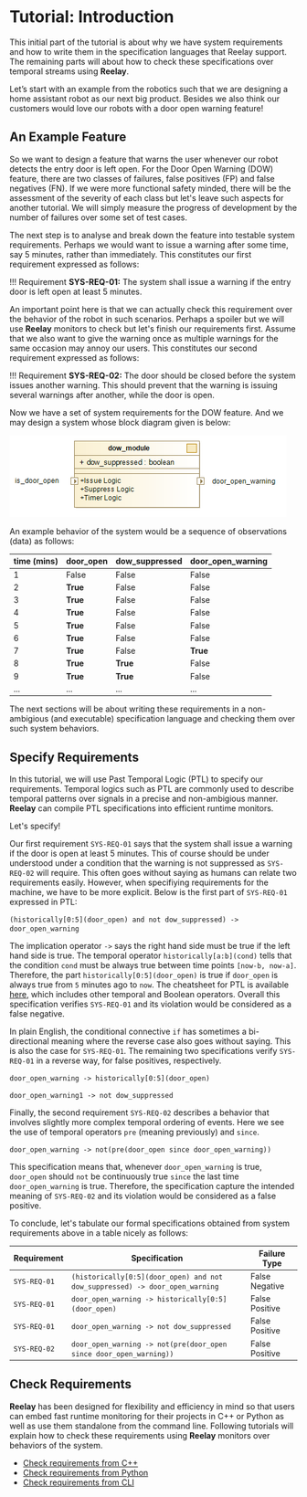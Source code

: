 # Tutorial: Introduction

This initial part of the tutorial is about why we have system requirements and how to write them in the specification languages that Reelay support. The remaining parts will about how to check these specifications over temporal streams using **Reelay**.

Let’s start with an example from the robotics such that we are designing a home assistant robot as our next big product. Besides we also think our customers would love our robots with a door open warning feature! 

## An Example Feature

So we want to design a feature that warns the user whenever our robot detects the entry door is left open. For the Door Open Warning (DOW) feature, there are two classes of failures, false positives (FP) and false negatives (FN). If we were more functional safety minded, there will be the assessment of the severity of each class but let's leave such aspects for another tutorial. We will simply measure the progress of development by the number of failures over some set of test cases.

The next step is to analyse and break down the feature into testable system requirements. Perhaps we would want to issue a warning after some time, say 5 minutes, rather than immediately. This constitutes our first requirement expressed as follows:

!!! Requirement
    **SYS-REQ-01:** The system shall issue a warning if the entry door is left open at least 5 minutes.

An important point here is that we can actually check this requirement over the behavior of the robot in such scenarios. Perhaps a spoiler but we will use **Reelay** monitors to check but let's finish our requirements first. Assume that we also want to give the warning once as multiple warnings for the same occasion may annoy our users. This constitutes our second requirement expressed as follows:

!!! Requirement
    **SYS-REQ-02:** The door should be closed before the system issues another warning. This should prevent that the warning is issuing several warnings after another, while the door is open.

Now we have a set of system requirements for the DOW feature. And we may design a system whose block diagram given is below:

![alt text](assets/gs_dow_diagram.png)

An example behavior of the system would be a sequence of observations (data) as follows: 

| time (mins) | door_open | dow_suppressed | door_open_warning |
|-------------|-----------|----------------|-------------------|
| 1 | False    | False | False |
| 2 | **True** | False | False |
| 3 | **True** | False | False |
| 4 | **True** | False | False |
| 5 | **True** | False | False |
| 6 | **True** | False | False |
| 7 | **True** | False | **True**  |
| 8 | **True** | **True**  | False |
| 9 | **True** | **True**  | False |
| ... | ...  | ...  | ... |

The next sections will be about writing these requirements in a non-ambigious (and executable) specification language and checking them over such system behaviors.

## Specify Requirements

In this tutorial, we will use Past Temporal Logic (PTL) to specify our requirements. Temporal logics such as PTL are commonly used to describe temporal patterns over signals in a precise and non-ambigious manner. **Reelay** can compile PTL specifications into efficient runtime monitors.

Let's specify!

Our first requirement `SYS-REQ-01` says that the system shall issue a warning if the door is open at least 5 minutes. This of course should be under understood under a condition that the warning is not suppressed as `SYS-REQ-02` will require. This often goes without saying as humans can relate two requirements easily. However, when specifiying requirements for the machine, we have to be more explicit. Below is the first part of `SYS-REQ-01` expressed in PTL:
```
(historically[0:5](door_open) and not dow_suppressed) -> door_open_warning
```
The implication operator `->` says the right hand side must be true if the left hand side is true. The temporal operator `historically[a:b](cond)` tells that the condition `cond` must be always true between time points `[now-b, now-a]`. Therefore, the part `historically[0:5](door_open)` is true if `door_open` is always true from `5` minutes ago to `now`. The cheatsheet for PTL is available [here](past_temporal_logic.md), which includes other temporal and Boolean operators. Overall this specification verifies `SYS-REQ-01` and its violation would be considered as a false negative. 

In plain English, the conditional connective `if` has sometimes a bi-directional meaning where the reverse case also goes without saying. This is also the case for `SYS-REQ-01`. The remaining two specifications verify `SYS-REQ-01` in a reverse way, for false positives, respectively. 
```
door_open_warning -> historically[0:5](door_open)
```
```
door_open_warning1 -> not dow_suppressed
```

Finally, the second requirement `SYS-REQ-02` describes a behavior that involves slightly more complex temporal ordering of events. Here we see the use of temporal operators `pre` (meaning previously) and `since`.
```
door_open_warning -> not(pre(door_open since door_open_warning))
```
This specification means that, whenever `door_open_warning` is true, `door_open` should `not` be continuously true `since` the last time `door_open_warning` is true. Therefore, the specification capture the intended meaning of `SYS-REQ-02` and its violation would be considered as a false positive.

To conclude, let's tabulate our formal specifications obtained from system requirements above in a table nicely as follows:

| Requirement  | Specification                                                                | Failure Type   |
|--------------|------------------------------------------------------------------------------|----------------|
| `SYS-REQ-01` | `(historically[0:5](door_open) and not dow_suppressed) -> door_open_warning` | False Negative |
| `SYS-REQ-01` | `door_open_warning -> historically[0:5](door_open)`                          | False Positive |
| `SYS-REQ-01` | `door_open_warning -> not dow_suppressed`                                    | False Positive |
| `SYS-REQ-02` | `door_open_warning -> not(pre(door_open since door_open_warning))`           | False Positive |


## Check Requirements

 **Reelay** has been designed for flexibility and efficiency in mind so that users can embed fast runtime monitoring for their projects in C++ or Python as well as use them standalone from the command line. Following tutorials will explain how to check these requirements using **Reelay** monitors over behaviors of the system. 

  * [Check requirements from C++](gs_cpp.md)
  * [Check requirements from Python](gs_python.md)
  * [Check requirements from CLI](gs_cli.md)


